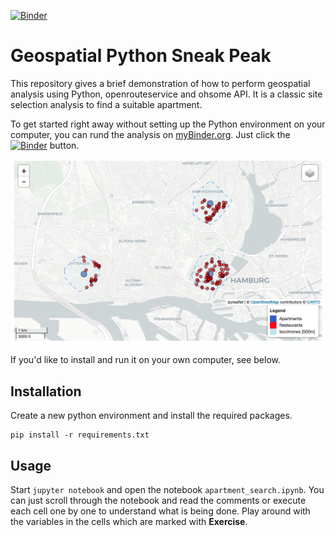 [![Binder](https://mybinder.org/badge_logo.svg)](https://mybinder.org/v2/gh/fossgis2122/geospatial_python_sneak_peak/HEAD?labpath=apartment_search.ipynb)

# Geospatial Python Sneak Peak

This repository gives a brief demonstration of how to perform geospatial analysis using Python, openrouteservice and ohsome API. It is a classic site selection analysis to find a suitable apartment.

To get started right away without setting up the Python environment on your computer, you can rund the analysis on [myBinder.org](https://mybinder.org/v2/gh/fossgis2122/geospatial_python_sneak_peak/HEAD?labpath=apartment_search.ipynb). Just click the [![Binder](https://mybinder.org/badge_logo.svg)](https://mybinder.org/v2/gh/fossgis2122/geospatial_python_sneak_peak/HEAD?labpath=apartment_search.ipynb) button.

<p align=center>
<img src="./img/analysis.png" width=500px/>
</p>

If you'd like to install and run it on your own computer, see below.  

## Installation

Create a new python environment and install the required packages.

```
pip install -r requirements.txt
```

## Usage

Start `jupyter notebook` and open the notebook `apartment_search.ipynb`. You can just scroll through the notebook and read the comments or execute each cell one by one to understand what is being done. Play around with the variables in the cells which are marked with **Exercise**.
